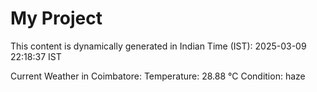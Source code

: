# My Project

This content is dynamically generated in Indian Time (IST): 2025-03-09 22:18:37 IST


Current Weather in Coimbatore:
Temperature: 28.88 °C
Condition: haze
